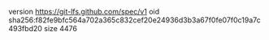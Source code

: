 version https://git-lfs.github.com/spec/v1
oid sha256:f82fe9bfc564a702a365c832cef20e24936d3b3a67f0fe07f0c19a7c493fbd20
size 4476
